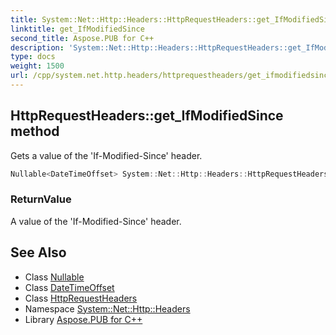 ```yaml
---
title: System::Net::Http::Headers::HttpRequestHeaders::get_IfModifiedSince method
linktitle: get_IfModifiedSince
second_title: Aspose.PUB for C++
description: 'System::Net::Http::Headers::HttpRequestHeaders::get_IfModifiedSince method. Gets a value of the ''If-Modified-Since'' header in C++.'
type: docs
weight: 1500
url: /cpp/system.net.http.headers/httprequestheaders/get_ifmodifiedsince/
---
```

## HttpRequestHeaders::get_IfModifiedSince method


Gets a value of the 'If-Modified-Since' header.

```cpp
Nullable<DateTimeOffset> System::Net::Http::Headers::HttpRequestHeaders::get_IfModifiedSince()
```


### ReturnValue

A value of the 'If-Modified-Since' header.

## See Also

* Class [Nullable](../../../system/nullable/)
* Class [DateTimeOffset](../../../system/datetimeoffset/)
* Class [HttpRequestHeaders](../)
* Namespace [System::Net::Http::Headers](../../)
* Library [Aspose.PUB for C++](../../../)

